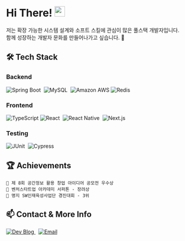 <!-- Header -->
<div>
  <h1>
    Hi There!
    <img src="https://media.giphy.com/media/hvRJCLFzcasrR4ia7z/giphy.gif" width="28">
  </h1>
</div>

저는 확장 가능한 시스템 설계와 소프트 스킬에 관심이 많은 풀스택 개발자입니다. <br>
함께 성장하는 개발자 문화를 만들어나가고 싶습니다. 🌱

## 🛠 Tech Stack

### Backend

<p>
  <img alt="Spring Boot" src="https://img.shields.io/badge/Spring_Boot-6DB33F?style=for-the-badge&logo=spring-boot&logoColor=white">&nbsp;
  <img alt="MySQL" src="https://img.shields.io/badge/MySQL-4479A1?style=for-the-badge&logo=mysql&logoColor=white">&nbsp;
  <img alt="Amazon AWS" src="https://img.shields.io/badge/AWS-232F3E?style=for-the-badge&logo=amazon-aws&logoColor=white">
  <img alt="Redis" src="https://img.shields.io/badge/Redis-DC382D?style=for-the-badge&logo=redis&logoColor=white">&nbsp;
</p>

### Frontend

<p>
  <img alt="TypeScript" src="https://img.shields.io/badge/TypeScript-3178C6?style=for-the-badge&logo=typescript&logoColor=white">
  <img alt="React" src="https://img.shields.io/badge/React-61DAFB?style=for-the-badge&logo=react&logoColor=black">&nbsp;
  <img alt="React Native" src="https://img.shields.io/badge/React_Native-61DAFB?style=for-the-badge&logo=react&logoColor=black">&nbsp;
  <img alt="Next.js" src="https://img.shields.io/badge/Next.js-000000?style=for-the-badge&logo=next.js&logoColor=white">&nbsp;
</p>

### Testing

<p>
  <img alt="JUnit" src="https://img.shields.io/badge/JUnit5-25A162?style=for-the-badge&logo=junit5&logoColor=white">&nbsp;
  <img alt="Cypress" src="https://img.shields.io/badge/Cypress-17202C?style=for-the-badge&logo=cypress&logoColor=white">
</p>

## 🏆 Achievements

```
🎯 제 8회 공간정보 활용 창업 아이디어 공모전 우수상
🎯 벤처스타트업 아카데미 서퍼톤 - 장려상
🎯 명지 SW인재육성사업단 경진대회 - 3위
```

## 📫 Contact & More Info

<p>
  <a href="https://wodnd0131.notion.site/" target="_blank">
    <img src="https://img.shields.io/badge/Dev_Blog-000000?style=for-the-badge&logo=notion&logoColor=white" alt="Dev Blog" />
  </a>&nbsp;
  <a href="mailto:wodnd0131@gmail.com">
    <img src="https://img.shields.io/badge/Email-D14836?style=for-the-badge&logo=gmail&logoColor=white" alt="Email" />
  </a>
</p>
